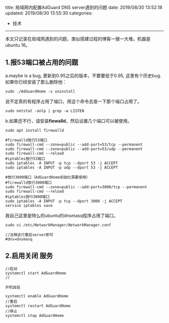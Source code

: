 title: 局域网内配置AdGuard DNS server遇到的问题
date: 2019/08/30 13:52:18
updated: 2019/08/30 13:55:30
categories:
- 技术
---
本文只记录在局域网遇到的问题，类似搭建过程的博客一搜一大堆。机器是ubuntu 16。


## 1.报53端口被占用的问题
a.maybe is a bug, 更新到0.95之后的版本，不要要低于0.95, 这里有个历史bug.
如果你已经安装了那么删除他：
```
sudo ./AdGuardHome -s uninstall 
```


说不定真的有程序占用了端口，用这个命令去查一下那个端口占用了。
```
sudo netstat -anlp | grep -w LISTEN  

```

b.如果还不行，请安装**fiewalld**，然后设置几个端口可以被使用。
```
sudo apt install firewalld 

#firewalld放行53端口
sudo firewall-cmd --zone=public --add-port=53/tcp --permanent
sudo firewall-cmd --zone=public --add-port=53/udp --permanent
sudo firewall-cmd --reload
#iptables放行53端口
sudo iptables -A INPUT -p tcp --dport 53 -j ACCEPT
sudo iptables -A INPUT -p udp --dport 53 -j ACCEPT

#放行3000端口（AdGuardHome初始化需要使用）
#firewalld放行3000端口
sudo firewall-cmd --zone=public --add-port=3000/tcp --permanent
sudo firewall-cmd --reload
#iptables放行3000端口
sudo iptables -A INPUT -p tcp --dport 3000 -j ACCEPT
service iptables save
```
我自己这里是特么的ubuntu的dnsmasq程序占用了端口。
```
sudo vi /etc/NetworkManager/NetworkManager.conf

//注释这行重启server即可
#dns=dnsmasq
```

## 2.启用关闭 服务
``` shell 
//启动
systemctl start AdGuardHome
//

开机自启

systemctl enable AdGuardHome
//重启
systemctl restart AdGuardHome
//停止
systemctl stop AdGuardHome
```





